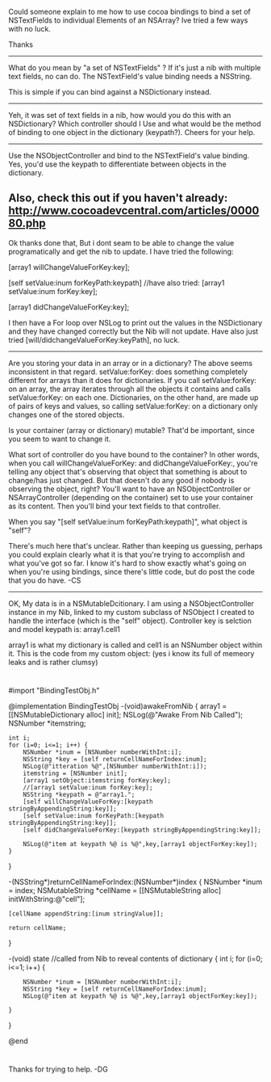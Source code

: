 

Could someone explain to me how to use cocoa bindings to bind a set of NSTextFields to individual Elements of an NSArray? 
Ive tried a few ways with no luck.

Thanks

----

What do you mean by "a set of NSTextFields" ?  If it's just a nib with multiple text fields, no can do.  The NSTextField's value binding needs a NSString.

This is simple if you can bind against a NSDictionary instead.


----

Yeh, it was set of text fields in a nib, how would you do this with an NSDictionary? Which controller should I Use and what would be the method of binding to one object in the dictionary (keypath?).
Cheers for your help. 


----

Use the NSObjectController and bind to the NSTextField's value binding.  Yes, you'd use the keypath to differentiate between objects in the dictionary.

Also, check this out if you haven't already:
http://www.cocoadevcentral.com/articles/000080.php
----

Ok thanks done that, But i dont seam to be able to change the value programatically and get the nib to update.
I have tried the following:

[array1 willChangeValueForKey:key];

[self setValue:inum forKeyPath:keypath] //have also tried: [array1 setValue:inum forKey:key];

[array1 didChangeValueForKey:key];

I then have a For loop over NSLog to print out the values in the NSDictionary and they have changed correctly but the Nib will not update.
Have also just tried [will/didchangeValueForKey:keyPath], no luck.

----
Are you storing your data in an array or in a dictionary? The above seems inconsistent in that regard. setValue:forKey: does something completely different for arrays than it does for dictionaries. If you call setValue:forKey: on an array, the array iterates through all the objects it contains and calls setValue:forKey: on each one. Dictionaries, on the other hand, are made up of pairs of keys and values, so calling setValue:forKey: on a dictionary only changes one of the stored objects.

Is your container (array or dictionary) mutable? That'd be important, since you seem to want to change it.

What sort of controller do you have bound to the container? In other words, when you call willChangeValueForKey: and didChangeValueForKey:, you're telling any object that's observing that object that something is about to change/has just changed. But that doesn't do any good if nobody is observing the object, right? You'll want to have an NSObjectController or NSArrayController (depending on the container) set to use your container as its content. Then you'll bind your text fields to that controller.

When you say "[self setValue:inum forKeyPath:keypath]", what object is "self"?

There's much here that's unclear. Rather than keeping us guessing, perhaps you could explain clearly what it is that you're trying to accomplish and what you've got so far. I know it's hard to show exactly what's going on when you're using bindings, since there's little code, but do post the code that you do have. -CS

----

OK,
My data is in a NSMutableDcitionary.
I am using a NSObjectController instance in my Nib, linked to my custom subclass of NSObject I created to handle the interface (which is the "self" object). Controller key is selction and model keypath is: array1.cell1

array1 is what my dictionary is called and cell1 is an NSNumber object within it. 
This is the code from my custom object: (yes i know its full of memeory leaks and is rather clumsy)
#       

#import "BindingTestObj.h"

@implementation BindingTestObj
-(void)awakeFromNib
{
	array1 = [[NSMutableDictionary alloc] init];
	NSLog(@"Awake From Nib Called");
	NSNumber *itemstring;
	
	int i;
	for (i=0; i<=1; i++) {
		NSNumber *inum = [NSNumber numberWithInt:i];
		NSString *key = [self returnCellNameForIndex:inum];
		NSLog(@"itteration %@",[NSNumber numberWithInt:i]);
		itemstring = [NSNumber init];
		[array1 setObject:itemstring forKey:key];
		//[array1 setValue:inum forKey:key];
		NSString *keypath = @"array1.";
		[self willChangeValueForKey:[keypath stringByAppendingString:key]];
		[self setValue:inum forKeyPath:[keypath stringByAppendingString:key]];
		[self didChangeValueForKey:[keypath stringByAppendingString:key]];
		
		NSLog(@"item at keypath %@ is %@",key,[array1 objectForKey:key]);
	}
}

-(NSString*)returnCellNameForIndex:(NSNumber*)index
{
	NSNumber *inum = index;
	NSMutableString *cellName = [[NSMutableString alloc] initWithString:@"cell"];

	[cellName appendString:[inum stringValue]];
	
	return cellName;
}

-(void) state //called from Nib to reveal contents of dictionary
{
	int i;
	for (i=0; i<=1; i++) {
		
		NSNumber *inum = [NSNumber numberWithInt:i];
		NSString *key = [self returnCellNameForIndex:inum];
		NSLog(@"item at keypath %@ is %@",key,[array1 objectForKey:key]);
		
	}
	 
}
	
@end
# 

Thanks for trying to help. -DG
